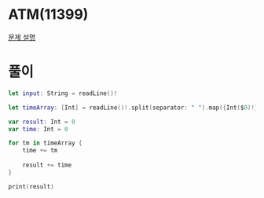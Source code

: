 # ATM(11399)
[문제 설명](https://www.acmicpc.net/problem/11399)

# 풀이
```swift
let input: String = readLine()!

let timeArray: [Int] = readLine()!.split(separator: " ").map({Int($0)!}).sorted()

var result: Int = 0
var time: Int = 0

for tm in timeArray {
    time += tm
    
    result += time
}

print(result)
```
